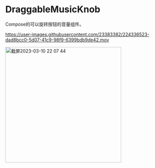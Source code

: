 # DraggableMusicKnob
Compose的可以旋转按钮的音量组件。

https://user-images.githubusercontent.com/23383382/224336523-dad8bcc0-5d07-41c9-98f9-6399bdb9de42.mov

<img width="362" alt="截屏2023-03-10 22 07 44" src="https://user-images.githubusercontent.com/23383382/224336855-4048ddd0-554d-4abf-a4f6-b9b2d63fe285.png">
